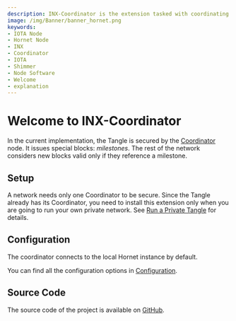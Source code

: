 ```yaml
---
description: INX-Coordinator is the extension tasked with coordinating the growth of the tangle.
image: /img/Banner/banner_hornet.png
keywords:
- IOTA Node
- Hornet Node
- INX
- Coordinator
- IOTA
- Shimmer
- Node Software
- Welcome
- explanation
---
```


# Welcome to INX-Coordinator

In the current implementation, the Tangle is secured by the [Coordinator](https://wiki.iota.org/learn/about-iota/coordinator) node. It issues special blocks: *milestones*. The rest of the network considers new blocks valid only if they reference a milestone.

## Setup

A network needs only one Coordinator to be secure. Since the Tangle already has its Coordinator, you need to install this extension only when you are going to run your own private network. See [Run a Private Tangle](https://wiki.iota.org/hornet/develop/how_tos/private_tangle) for details.


## Configuration

The coordinator connects to the local Hornet instance by default.

You can find all the configuration options in [Configuration](configuration.md).


## Source Code

The source code of the project is available on [GitHub](https://github.com/iotaledger/inx-coordinator).